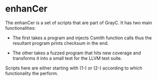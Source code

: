 # enhanCer

The enhanCer is a set of scripts that are part of GrayC. It has two main functionalities:
 
- The first takes a program and injects Csmith function calls thus the resultant program prints checksum in the end.
 
- The other takes a fuzzed program that hits new coverage and transforms it into a small test for the LLVM test suite.

Scripts here are either starting with (1-) or (2-) according to which functionality the perform.
